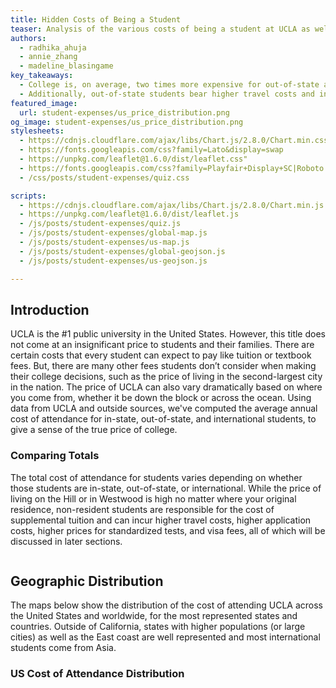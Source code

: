 ```yaml
---
title: Hidden Costs of Being a Student
teaser: Analysis of the various costs of being a student at UCLA as well as a cost calculator to help you evaluate your personalized cost. 
authors:
  - radhika_ahuja
  - annie_zhang
  - madeline_blasingame
key_takeaways:
  - College is, on average, two times more expensive for out-of-state and international students as it is for in-state students.
  - Additionally, out-of-state students bear higher travel costs and international students also bear costs unique to them like higher standardized testing fees and visa costs
featured_image:
  url: student-expenses/us_price_distribution.png
og_image: student-expenses/us_price_distribution.png
stylesheets:
  - https://cdnjs.cloudflare.com/ajax/libs/Chart.js/2.8.0/Chart.min.css 
  - https://fonts.googleapis.com/css?family=Lato&display=swap 
  - https://unpkg.com/leaflet@1.6.0/dist/leaflet.css"
  - https://fonts.googleapis.com/css?family=Playfair+Display+SC|Roboto
  - /css/posts/student-expenses/quiz.css

scripts:
  - https://cdnjs.cloudflare.com/ajax/libs/Chart.js/2.8.0/Chart.min.js 
  - https://unpkg.com/leaflet@1.6.0/dist/leaflet.js
  - /js/posts/student-expenses/quiz.js
  - /js/posts/student-expenses/global-map.js
  - /js/posts/student-expenses/us-map.js
  - /js/posts/student-expenses/global-geojson.js
  - /js/posts/student-expenses/us-geojson.js

---
```


<script src="https://cdnjs.cloudflare.com/ajax/libs/Chart.js/2.8.0/Chart.min.js"></script>
<link rel="stylesheet" href="https://cdnjs.cloudflare.com/ajax/libs/Chart.js/2.8.0/Chart.min.css" />
<link href="https://fonts.googleapis.com/css?family=Lato&display=swap" rel="stylesheet">

<script src="/js/posts/student-expenses/us-geojson.js"></script>
<script src="/js/posts/student-expenses/global-geojson.js"></script>


## Introduction
UCLA is the #1 public university in the United States. However, this title does not come at an insignificant price to students and their families. There are certain costs that every student can expect to pay like tuition or textbook fees. But, there are many other fees students don’t consider when making their college decisions, such as the price of living in the second-largest city in the nation. The price of UCLA can also vary dramatically based on where you come from, whether it be down the block or across the ocean. Using data from UCLA and outside sources, we've computed the average annual cost of attendance for in-state, out-of-state, and international students, to give a sense of the true price of college. 

### Comparing Totals
The total cost of attendance for students varies depending on whether those students are in-state, out-of-state, or international. While the price of living on the Hill or in Westwood is high no matter where your original residence, non-resident students are responsible for the cost of supplemental tuition and can incur higher travel costs, higher application costs, higher prices for standardized tests, and visa fees, all of which will be discussed in later sections.

<div style="display:flex;">
	<div style="margin-right: 20px;">
	<canvas id="simpleTotals"></canvas>
	</div>
	<div>
	<canvas id="totalChart"></canvas>
	</div>
</div>

<script>
			let simpleTotals = document.getElementById('simpleTotals').getContext('2d');

			Chart.defaults.global.defaultFontFamily = 'Lato';
			Chart.defaults.global.defaultFontSize = 18;
			Chart.defaults.global.defaultFontColor = '#777';

			let simpleTotalsDraw = new Chart(simpleTotals, {
				type: 'horizontalBar', //bar, pie, horizontalbar, etc
				data: {
					labels:['In-State', 'Out-of-State','International'],
					datasets:[{
						label: 'Total Cost',
						data: [
							29262,
							59546,
							61056,
							0
						],
						//backgroundColor: 'green'
						backgroundColor: [
						'#fdecc2',
            			'#f8c646',
       				    '#f5b209',
						],
						hoverBorderWidth: 3,
						hoverBorderColor: '#777'
					}]
				},
				options: {
					maintainApectRatio: false,
					title: {
						display: true,
						text: "Cost of Attendance",
						fontSize: 20
					},
					legend: {
						display: false
					},
					scales: {
						yAxes: [{
						gridLines: {
						offsetGridLines: true
							}
        				}]
    				}
				}
			})
			
			simpleTotals.canvas.parentNode.style.height = '500px';
			simpleTotals.canvas.parentNode.style.width = '550px';
</script>

<script>
let totalChart = document.getElementById('totalChart').getContext('2d');

			Chart.defaults.global.defaultFontFamily = 'Lato';
			Chart.defaults.global.defaultFontSize = 18;
			Chart.defaults.global.defaultFontColor = '#777';

			let totalChartDraw = new Chart(totalChart, {
				type: 'horizontalBar', //bar, pie, horizontalbar, etc
				data: {
					labels:['In-State', 'Out-of-State', 'International'],
					datasets:[
						{
							label: 'Tuition',
							data: [13239, 43093, 43093],
							backgroundColor: '#f7c23a' // red
						},
						{
							label: 'Living',
							data: [15824, 15824, 15824],
							backgroundColor: '#fbe19d' // green
						},
						{
							label: 'Travel',
							data: [63, 494, 1511],
							backgroundColor: '#f9d16b' // yellow
						},
						{
							label: 'Application',
							data: [136, 136, 629],
							backgroundColor: '#f5b209',
						}],
						//backgroundColor: 'green'
						// backgroundColor: [
						// '#f8c646',
						// '#f5b209',
						// ],
						hoverBorderWidth: 3,
						hoverBorderColor: '#777',
					},
				options: {
					maintainAspectRatio: false,
					title: {
						display: true,
						text: "Breakdown",
						fontSize: 20
					},
					legend: {
						display: false
					},
					scales: {
                        yAxes: [{
                        gridLines: {
                        offsetGridLines: true
                        }
                    }],
                    xAxes: [{
                        type: 'logarithmic',
                        ticks: {
                            min: 0,
                            max: 1000000,
                            callback: function (value, index, values) {
                                if (value === 100000) return "100K";
                                if (value === 10000) return "10K";
                                if (value === 1000) return "1K";
                                if (value === 100) return "100";
                                if (value === 10) return "10";
                                if (value === 0) return "0";
                                return null;
                            }
                    }
					}]
					}
				}
			})

			totalChart.canvas.parentNode.style.height = '500px';
			totalChart.canvas.parentNode.style.width = '500px';
</script>


## Geographic Distribution

The maps below show the distribution of the cost of attending UCLA across the United States and worldwide, for the most represented states and countries. Outside of California, states with higher populations (or large cities) as well as the East coast are well represented and most international students come from Asia.

### US Cost of Attendance Distribution

<div class="wrapper" style="text-align: center">
<div id="mapid" style="height: 85vh; width: 70vw; margin-bottom: 5vh; display:inline-block"></div>
<script src="/js/posts/student-expenses/us-map.js"></script>
</div>

### Global Cost of Attendance Distribution

<div class="wrapper" style="text-align: center">
<div id="g-mapid" style="height: 85vh; width: 70vw; margin-bottom: 5vh; display: inline-block"></div>
<script src="/js/posts/student-expenses/global-map.js"></script>
</div>


## Cost Calculator

You can use this cost calculator to estimate your cost of college by filling out your background and lifestyle preferences:

<script src="https://cdnjs.cloudflare.com/ajax/libs/Chart.js/2.8.0/Chart.min.js"></script>
<link rel="stylesheet" href="https://cdnjs.cloudflare.com/ajax/libs/Chart.js/2.8.0/Chart.min.css" />
<link href="https://fonts.googleapis.com/css?family=Lato&display=swap" rel="stylesheet">
<link href="/css/posts/student-expenses/quiz.css " rel="stylesheet">

<div class="quiz">  
<form>
		<h2 class="quiz-question">Q1. Where are you from?</h2>
		<label class="container"> In-State
			<input class="option" type="radio" name="student-type" value="IN_STATE" required>
			<span class="checkmark"></span>
		</label>
		<label class="container"> Out-of-State
			<input class="option" type="radio" name="student-type" value="OUT_OF_STATE" required>
			<span class="checkmark"></span>
		</label>
		<label class="container"> International
			<input class="option" type="radio" name="student-type" value="INTERNATIONAL" required>
			<span class="checkmark"></span>
		</label>          
		<h2 class="quiz-question">Q2. Where do you prefer to live?</h2>
		<label class="container"> On the Hill
			<input class="option" type="radio" name="housing" value="HILL" required>
			<span class="checkmark"></span>
		</label>
		<label class="container"> UCLA University Apartments
			<input class="option" type="radio" name="housing" value="UCLA_OFFCAMPUS" required>
			<span class="checkmark"></span>
		</label>
		<label class="container"> Off-Campus
			<input class="option" type="radio" name="housing" value="OFFCAMPUS" required>
			<span class="checkmark"></span>
		</label>
		<label class="container"> With a relative (I don't pay for housing)
			<input class="option" type="radio" name="housing" value="RELATIVE" required>
			<span class="checkmark"></span>
		</label>
		<h2 class="quiz-question">Q3. How many roommates do you prefer to have?</h2>
		<label class="container"> Single (No roommates)
			<input class="option" type="radio" name="roommates" value="1" required>
			<span class="checkmark"></span>
		</label>
		<label class="container"> Double
			<input class="option" type="radio" name="roommates" value="2" required>
			<span class="checkmark"></span>
		</label>
		<label class="container"> Triple
			<input class="option" type="radio" name="roommates" value="3" required>
			<span class="checkmark"></span>
		</label>
		<label class="container"> More than 3
			<input class="option" type="radio" name="roommates" value="4" required>
			<span class="checkmark"></span>
		</label>       
		<h2 class="quiz-question">Q4. How many times a year do you go home?</h2>
		<input class="option" type="text" name="visits" required>
		<h2 class="quiz-question">Q5. Do you commute to school?</h2>
		<label class="container"> Yes, with my own car
			<input class="option" type="radio" name="commute" value="YES-CAR" required>
			<span class="checkmark"></span>
		</label>
		<label class="container"> Yes, by public transport
			<input class="option" type="radio" name="commute" value="YES-PT" required>
			<span class="checkmark"></span>
		</label>
		<label class="container"> No 
			<input class="option" type="radio" name="commute" value="NO" required>
			<span class="checkmark"></span>
		</label>
		<div class="quiz-result">
			<button type="submit"> Submit </button>
		</div>
		<div>
			<canvas id="summaryChart"></canvas>
		</div>
    </form>
</div>

<br>
<pre id="log">
</pre>

<script src="/js/posts/student-expenses/quiz.js"></script>


## Breakdown of Costs

### Tuition

According to UCLA, annual tuition for the 2019-2020 school year is as follows. Additionally, the UC Board of Regents voted last spring to increase nonresident tuition by $762 per year and allocate 10% of the revenue generated by this increase to financial aid.

Tuition for out-of-state and international students is almost three times that of in-state students, and it continues to rise every year. Many students don’t expect there to be such an inflated price for nonresident students. 

“When I first saw the general out-of-state tuition, I thought it was crazy,” said Matt Chen, a second-year out-of-state computer science student.

Although Chen eventually decided on UCLA in order to gain independence and for the opportunities found here, it wasn’t always a given. Chen asserted that if his in-state school and UCLA had been the same price, he would choose UCLA without any doubt, and the only reason he had to consider other schools was due to cost. For some students, however, the price can make attending UCLA quite prohibitive. UCLA thrives on its diversity, but many students who could bring important perspectives to our campus are driven away by the sticker price. 


<div style="position: relative; height: 340px; margin: 0px; padding: 0px">
	<canvas id="tuitionChart"></canvas>
</div>

<script>
			let tuitionChart = document.getElementById('tuitionChart').getContext('2d');

			Chart.defaults.global.defaultFontFamily = 'Lato';
			Chart.defaults.global.defaultFontSize = 18;
			Chart.defaults.global.defaultFontColor = '#777';

			let tuitionChartDraw = new Chart(tuitionChart, {
				type: 'horizontalBar', //bar, pie, horizontalbar, etc
				data: {
					labels:['In-State', 'Out-of-State','International'],
					datasets:[{
						label: 'Tuition',
						data: [
							13239,
							43093,
							43093,
							0
						],
						//backgroundColor: 'green'
						backgroundColor: [
						'#fdecc2',
            '#f8c646',
            '#f5b209',
						],
						hoverBorderWidth: 1,
						hoverBorderColor: '#777'
					}]
				},
				options: {
					title: {
						display: true,
						text: "Average Cost of Tuition",
						fontSize: 20
					},
					legend: {
						display: false
					},
					scales: {
        		yAxes: [{
            	gridLines: {
                offsetGridLines: true
            		}
        		}]
    			}
				}
			})
			tuitionChart.canvas.parentNode.style.width = '650px'; 
  </script>          

### Cost of Living

For most students who choose to live near campus, there are three options: living on the hill, living in university-owned apartments, or living in nonuniversity owned apartments. We calculated the average annual cost for each option. Note that when we computed the cost of living on the Hill, we assumed a meal plan of 14P because it’s the most common.

Students who live off campus must additionally cover the costs of food, utilities and WiFi, transportation and health insurance. Below is the average cost of living for students living on the Hill, in university apartments and in nonuniversity apartments.

(Note: The transportation cost is the average cost for one adult to have a car in Los Angeles. It includes gas and insurance but not parking. The cost of insurance is the 2019-2020 cost of the UC Student Health Insurance Plan.)


<div style="position: relative; height: 340px; margin: 0px; padding: 0px">
	<canvas id="costOfLivingChart"></canvas>
</div>

<script>
		let costOfLivingChart = document.getElementById('costOfLivingChart').getContext('2d');

		Chart.defaults.global.defaultFontFamily = 'Lato';
		Chart.defaults.global.defaultFontSize = 18;
		Chart.defaults.global.defaultFontColor = '#777';

		let costOfLivingChartDraw = new Chart(costOfLivingChart, {
			type: 'horizontalBar', //bar, pie, horizontalbar, etc
			data: {
				labels:['Hill', 'Off Campus', 'University Apts.'],
				datasets:[
					{
						label: 'Housing',
						data: [11515, 8518, 9317],
						backgroundColor: '#f7c23a' // red
					},
					{
						label: 'Food',
						data: [5193, 2412, 2412],
						backgroundColor: '#fbe19d' // green
					},
					{
						label: 'Utilities',
						data: [0, 554, 0],
						backgroundColor: '#f9d16b' // yellow
					},
					{
						label: 'Insurance',
						data: [2517, 2517, 2517],
						backgroundColor: '#f5b209',
					}],
					//backgroundColor: 'green'
					// backgroundColor: [
					// '#f8c646',
					// '#f5b209',
					// ],
					hoverBorderWidth: 3,
					hoverBorderColor: '#777',
				},
			options: {
				title: {
					display: true,
					text: "Average Cost of Living",
					fontSize: 20
				},
				legend: {
					display: false
				},

			// 	scales: {
            // xAxes: [{
            //     stacked: true
            // }],
            // yAxes: [{
            //     stacked: true
            // }],
				// }
			}
		})

		costOfLivingChart.canvas.parentNode.style.width = '650px';

</script>

### Transportation

We used the results of a 2015 study to estimate the average cost of flying home once a year based on the distance a student is traveling. Students who live in California, on the other hand, may choose to take a bus or a train home during school breaks. The average cost of transportation for in-state students reflects this – we computed it by looking at the costs of bus and plane tickets.

UCLA students come from all parts of the world. Since the distance from Los Angeles International Airport to a student’s home directly impacts the price of flying, many out-of-state and international students only travel home on rare occasions or during longer breaks.

“I only go home once a year, and when I go home depends on the price of tickets,” said April Guo, a fourth-year economics and cognitive science international student from China.

Because of the cost of flying being so high, especially internationally, many out-of-state and international students can go months without seeing their families and have to track flight prices to determine when it would be cheapest to go home.


<div style="position: relative; height: 340px; margin: 0px; padding: 0px">
	<canvas id="costOfFlyingChart"></canvas>
</div>

<script>
let costOfFlyingChartDraw = new Chart(costOfFlyingChart, {
			type: 'horizontalBar', //bar, pie, horizontalbar, etc
			data: {
				labels:['In-State', 'Out-of-State','International'],
				datasets:[{
					label: 'Travel Cost',
					data: [
						100,
						494,
						1511,
						0
					],
					//backgroundColor: 'green'
					backgroundColor: [
					'#fdecc2',
					'#f8c646',
					'#f5b209',
					],
					hoverBorderWidth: 1,
					hoverBorderColor: '#777'
				}]
			},
			options: {
				title: {
					display: true,
					text: "Average Cost of Flying",
					fontSize: 20
				},
				legend: {
					display: false
				},
				scales: {
					yAxes: [{
					gridLines: {
					offsetGridLines: true
					}
				}]
			}
		}
	})

	costOfFlyingChartDraw.canvas.parentNode.style.width = '650px';

</script>


### Cost of Applying

There is also a cost associated with getting into UCLA – not only is there an application fee, but there are also mandatory standardized tests that come with their own fees. For international students, these tests are even more expensive since they come with additional fees for being administered outside of the United States. International students are also responsible for the cost of a visa and I-START, an online resource to help them acclimate to living in the United States. An important note is that many international students come from China where there are no testing centers. This means that in addition to the international cost of these tests, Chinese students have to travel to nearby countries in order to take their exams. This can take many days and be incredibly expensive. Guo, for example, went to Taiwan twice and Singapore once just to take her exams. Even in countries where testing centers are available, they may not be present in your city, therefore warranting some domestic travel.


<div style="position: relative; height: 340px; margin: 0px; padding: 0px">
	<canvas id="costOfApplyingChart"></canvas>
</div>

<script>
	let costOfApplyingChart = document.getElementById('costOfApplyingChart').getContext('2d');
		Chart.defaults.global.defaultFontFamily = 'Lato';
		Chart.defaults.global.defaultFontSize = 18;
		Chart.defaults.global.defaultFontColor = '#777';

		let costOfApplyingChartDraw = new Chart(costOfApplyingChart, {
			type: 'horizontalBar', //bar, pie, horizontalbar, etc
			data: {
				labels:['In-State', 'Out-of-State', 'International'],
				datasets:[
					{
						label: 'SAT/ACT',
						data: [67, 67, 140],
						backgroundColor: '#fbe19d' // green
					},
					{
						label: 'Application Fee',
						data: [70, 70, 70],
						backgroundColor: '#f9d16b' // yellow
					},
					{
						label: 'TOEFL',
						data: [0, 0, 200],
						backgroundColor: '#f7c23a' // red
					},
					{
						label: 'Visa',
						data: [0, 0, 160],
						backgroundColor: '#f5b209',
					},
					{
						label: 'I-START',
						data: [0, 0, 59],
						backgroundColor: '#f5b209',
					}],
					//backgroundColor: 'green'
					// backgroundColor: [
					// '#f8c646',
					// '#f5b209',
					// ],
					hoverBorderWidth: 1,
					hoverBorderColor: '#777',
				},
			options: {
				title: {
					display: true,
					text: "Average Cost of Applying",
					fontSize: 20
				},
				legend: {
					display: false
				},
			// 	scales: {
            // xAxes: [{
            //     stacked: true
            // }],
            // yAxes: [{
            //     stacked: true
            // }],
			// 	}
			}
	 	})
	costOfApplyingChart.canvas.parentNode.style.width = '650px';
</script>

## Conclusion

The price of being a UCLA student adds up, whether it is from tuition, housing, health insurance, or transportation. There are some ways students can try to bring these costs down. For example, the students we talked to discussed how they live a more “frugal” lifestyle to cut costs in any way they can. However, some fees are non-negotiable, like the supplemental tuition for non-residents, the higher travel costs for students who live farther away, the Test of English as a Foreign Language, visas, and increased standardized test fees for international students. Chen described to us that one of the reasons he was able to choose UCLA was due to the priority his parents place on education, but that doesn’t necessarily mean it’s easy. Although he said that his parents don’t want him to worry, he does put some pressure on himself.

Chen says, “Whenever it comes to academics, I do put a little bit more pressure on myself because I know how much we are paying.”

Guo echoed this idea and discussed how international students like herself are more likely to choose traditional majors with higher-paying careers in order to pay back some of the costs of their education. UCLA is the #No. 1 public university in the country, and its high cost is the price students pay to be here. 



